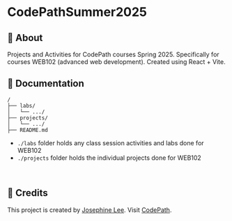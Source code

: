 # CodePathSummer2025

## 🚀 About
Projects and Activities for CodePath courses Spring 2025. Specifically for courses WEB102 (advanced web development). Created using React + Vite. <br>

## 📜 Documentation
```
/
├── labs/
│   └── .../
├── projects/
│   └── .../
├── README.md
```
* `./labs` folder holds any class session activities and labs done for WEB102 <br>
* `./projects` folder holds the individual projects done for WEB102 <br>
<br>

## 🔔 Credits
This project is created by <a href="https://github.com/abyssaldragonz" target="_blank">Josephine Lee</a>. 
Visit <a href="https://www.codepath.org/" target="_blank">CodePath</a>.
